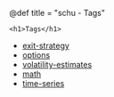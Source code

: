 @def title = "schu - Tags"

~~~
<h1>Tags</h1>
~~~

- [exit-strategy](tag/exit-strategy)
- [options](tag/options)
- [volatility-estimates](tag/volatility-estimates)
- [math](tag/math)
- [time-series](tag/time-series)

